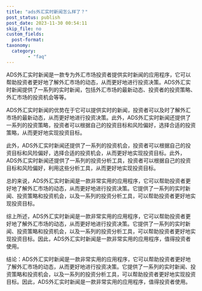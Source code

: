 ```yaml
---
title: "ads外汇实时新闻怎么样了？"
post_status: publish
post_date: 2023-11-30 00:54:11
skip_file: no
custom_fields: 
  post-format: 
taxonomy:
  category:
        - "faq"
---
```


ADS外汇实时新闻是一款专为外汇市场投资者提供实时新闻的应用程序，它可以帮助投资者更好地了解外汇市场的动态，从而更好地进行投资决策。ADS外汇实时新闻提供了一系列的实时新闻，包括外汇市场的最新动态、投资者的投资策略、外汇市场的投资机会等等。

ADS外汇实时新闻的优势在于它可以提供实时的新闻，投资者可以及时了解外汇市场的最新动态，从而更好地进行投资决策。此外，ADS外汇实时新闻还提供了一系列的投资策略，投资者可以根据自己的投资目标和风险偏好，选择合适的投资策略，从而更好地实现投资目标。

此外，ADS外汇实时新闻还提供了一系列的投资机会，投资者可以根据自己的投资目标和风险偏好，选择合适的投资机会，从而更好地实现投资目标。此外，ADS外汇实时新闻还提供了一系列的投资分析工具，投资者可以根据自己的投资目标和风险偏好，利用这些分析工具，从而更好地实现投资目标。

总的来说，ADS外汇实时新闻是一款非常实用的应用程序，它可以帮助投资者更好地了解外汇市场的动态，从而更好地进行投资决策。它提供了一系列的实时新闻、投资策略和投资机会，以及一系列的投资分析工具，可以帮助投资者更好地实现投资目标。

综上所述，ADS外汇实时新闻是一款非常实用的应用程序，它可以帮助投资者更好地了解外汇市场的动态，从而更好地进行投资决策。它提供了一系列的实时新闻、投资策略和投资机会，以及一系列的投资分析工具，可以帮助投资者更好地实现投资目标。因此，ADS外汇实时新闻是一款非常实用的应用程序，值得投资者使用。

结论：ADS外汇实时新闻是一款非常实用的应用程序，它可以帮助投资者更好地了解外汇市场的动态，从而更好地进行投资决策。它提供了一系列的实时新闻、投资策略和投资机会，以及一系列的投资分析工具，可以帮助投资者更好地实现投资目标。因此，ADS外汇实时新闻是一款非常实用的应用程序，值得投资者使用。
